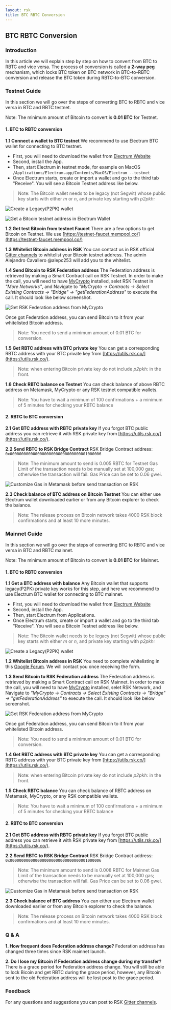 ```yaml
---
layout: rsk
title: BTC RBTC Conversion
---
```

## BTC RBTC Conversion

### Introduction

In this article we will explain step by step on how to convert from BTC to RBTC and vice versa. The process of conversion is called a **2-way peg** mechanism, which locks BTC token on BTC network in BTC-to-RBTC conversion and release the BTC token during RBTC-to-BTC conversion.

### Testnet Guide

In this section we will go over the steps of converting BTC to RBTC and vice versa in BTC and RBTC testnet.

Note:
The minimum amount of Bitcoin to convert is **0.01 BTC** for Testnet.

#### 1. BTC to RBTC conversion

**1.1 Connect a wallet to BTC testnet**
We recommend to use Electrum BTC wallet for connecting to BTC testnet.
* First, you will need to download the wallet from [Electrum Website](https://bitzuma.com/posts/a-beginners-guide-to-the-electrum-bitcoin-wallet/)
* Second, install the App.
* Then, start Electrum in testnet mode, for example on MacOS
`/Applications/Electrum.app/Contents/MacOS/Electrum --testnet`
* Once Electrum starts, create or import a wallet and go to the third tab "Receive". You will see a Bitcoin Testnet address like below.

> Note: The Bitcoin wallet needs to be legacy (not Segwit) whose public key starts with either *m* or *n*, and private key starting with *p2pkh:*

![Create a Legacy(P2PK) wallet](../dist/images/legacy-private-key.png)

![Get a Bitcoin testnet address in Electrum Wallet](../dist/images/electrum-wallet.png)

**1.2 Get test Bitcoin from testnet Faucet**
There are a few options to get Bitcoin on Testnet. We use [https://testnet-faucet.mempool.co/](https://testnet-faucet.mempool.co/)

**1.3 Whitelist Bitcoin address in RSK**
You can contact us in RSK official [Gitter channels](https://gitter.im/rsksmart/getting-started) to whitelist your Bitcoin testnet address. The admin Alejandro Cavallero @alepc253 will add you to the whitelist.

**1.4 Send Bitcoin to RSK Federation address**
The Federation address is retrieved by making a Smart Contract call on RSK Testnet. In order to make the call, you will need to have [MyCrypto](https://mycrypto.com/contracts/interact) installed, selet RSK Testnet in *"More Networks"*, and Navigate to *"MyCrypto -> Contracts -> Select Existing Contracts -> "Bridge" -> "getFederationAddress"* to execute the call. It should look like below screenshot.

![Get RSK Federation address from MyCrypto](../dist/images/mycrypto-federation.png)

Once got Federation address, you can send Bitcoin to it from your whitelisted Bitcoin address.

> Note: You need to send a minimum amount of 0.01 BTC for conversion.

**1.5 Get RBTC address with BTC private key**
You can get a corresponding RBTC address with your BTC private key from [https://utils.rsk.co/](https://utils.rsk.co/).

> Note: when entering Bitcoin private key do not include *p2pkh:* in the front.

**1.6 Check RBTC balance on Testnet**
You can check balance of above RBTC address on Metamask, MyCrypto or any RSK testnet compatible wallets.

> Note: You have to wait a minimum of 100 confirmations + a minimum of 5 minutes for checking your RBTC balance

#### 2. RBTC to BTC conversion

**2.1 Get BTC address with RBTC private key**
If you forgot BTC public address you can retrieve it with RSK private key from [https://utils.rsk.co/](https://utils.rsk.co/). 


**2.2 Send RBTC to RSK Bridge Contract**
RSK Bridge Contract address: `0x0000000000000000000000000000000001000006`

> Note: The minimum amount to send is 0.005 RBTC for Testnet
Gas Limit of the transaction needs to be manually set at 100,000 gas; otherwise the transaction will fail. Gas Price can be set to 0.06 gwei.

![Customize Gas in Metamask before send transaction on RSK](../dist/images/metamask-gas-limit.png)

**2.3 Check balance of BTC address on Bitcoin Testnet**
You can either use Electrum wallet downloaded earlier or from any Bitcoin explorer to check the balance.
> Note: The release process on Bitcoin network takes 4000 RSK block confirmations and at least 10 more minutes.

### Mainnet Guide

In this section we will go over the steps of converting BTC to RBTC and vice versa in BTC and RBTC mainnet.

Note:
The minimum amount of Bitcoin to convert is **0.01 BTC** for Mainnet.

#### 1. BTC to RBTC conversion
**1.1 Get a BTC address with balance**
Any Bitcoin wallet that supports legacy(P2PK) private key works for this step, and here we recommend to use Electrum BTC wallet for connecting to BTC mainnet.
* First, you will need to download the wallet from [Electrum Website](https://bitzuma.com/posts/a-beginners-guide-to-the-electrum-bitcoin-wallet/)
* Second, install the App.
* Then, start Electrum from Applications.
* Once Electrum starts, create or import a wallet and go to the third tab "Receive". You will see a Bitcoin Testnet address like below.

> Note: The Bitcoin wallet needs to be legacy (not Segwit) whose public key starts with either *m* or *n*, and private key starting with *p2pkh:*

![Create a Legacy(P2PK) wallet](../dist/images/legacy-private-key.png)

**1.2 Whitelist Bitcoin address in RSK**
You need to complete whitelisting in this [Google Forum](https://docs.google.com/forms/d/e/1FAIpQLSfoG_qF5wPY27tqcYnFbzNv4uwwDq6JeBe5no_zoYvKH62mBA/viewform). We will contact you once receiving the form.

**1.3 Send Bitcoin to RSK Federation address**
The Federation address is retrieved by making a Smart Contract call on RSK Mainnet. In order to make the call, you will need to have [MyCrypto](https://mycrypto.com/contracts/interact) installed, selet RSK Network, and Navigate to *"MyCrypto -> Contracts -> Select Existing Contracts -> "Bridge" -> "getFederationAddress"* to execute the call. It should look like below screenshot.

![Get RSK Federation address from MyCrypto](../dist/images/mycrypto-federation.png)

Once got Federation address, you can send Bitcoin to it from your whitelisted Bitcoin address.

> Note: You need to send a minimum amount of 0.01 BTC for conversion.

**1.4 Get RBTC address with BTC private key**
You can get a corresponding RBTC address with your BTC private key from [https://utils.rsk.co/](https://utils.rsk.co/).

> Note: when entering Bitcoin private key do not include *p2pkh:* in the front.

**1.5 Check RBTC balance**
You can check balance of RBTC address on Metamask, MyCrypto, or any RSK compatible wallets.

> Note: You have to wait a minimum of 100 confirmations + a minimum of 5 minutes for checking your RBTC balance

#### 2. RBTC to BTC conversion
**2.1 Get BTC address with RBTC private key**
If you forgot BTC public address you can retrieve it with RSK private key from [https://utils.rsk.co/](https://utils.rsk.co/). 


**2.2 Send RBTC to RSK Bridge Contract**
RSK Bridge Contract address: `0x0000000000000000000000000000000001000006`

> Note: The minimum amount to send is 0.008 RBTC for Mainnet
Gas Limit of the transaction needs to be manually set at 100,000 gas; otherwise the transaction will fail. Gas Price can be set to 0.06 gwei.

![Customize Gas in Metamask before send transaction on RSK](../dist/images/metamask-gas-limit.png)

**2.3 Check balance of BTC address**
You can either use Electrum wallet downloaded earlier or from any Bitcoin explorer to check the balance.
> Note: The release process on Bitcoin network takes 4000 RSK block confirmations and at least 10 more minutes.

### Q & A
**1. How frequent does Federation address change?**
Federation address has changed three times since RSK mainnet launch.

**2. Do I lose my Bitcoin if Federation address change during my transfer?**
There is a grace period for Federation address change. You will still be able to lock Bicoin and get RBTC during the grace period, however, any Bitcoin sent to the old Federation address will be lost post to the grace period.

### Feedback
For any questions and suggestions you can post to RSK [Gitter channels](https://gitter.im/rsksmart/getting-started).
